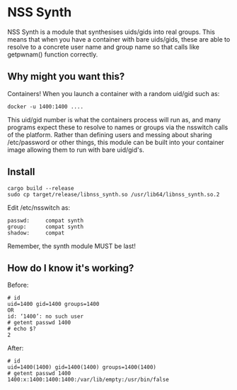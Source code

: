 
# NSS Synth

NSS Synth is a module that synthesises uids/gids into real groups. This means that when you have
a container with bare uids/gids, these are able to resolve to a concrete user name and group name
so that calls like getpwnam() function correctly.

## Why might you want this?

Containers! When you launch a container with a random uid/gid such as:

```
docker -u 1400:1400 ....
```

This uid/gid number is what the containers process will run as, and many programs expect these to
resolve to names or groups via the nsswitch calls of the platform. Rather than defining users
and messing about sharing /etc/password or other things, this module can be built into your
container image allowing them to run with bare uid/gid's.

## Install

```
cargo build --release
sudo cp target/release/libnss_synth.so /usr/lib64/libnss_synth.so.2
```

Edit /etc/nsswitch as:

```
passwd:		compat synth
group:		compat synth
shadow:		compat
```

Remember, the synth module MUST be last!

## How do I know it's working?

Before:

```
# id
uid=1400 gid=1400 groups=1400
OR
id: ‘1400’: no such user
# getent passwd 1400
# echo $?
2
```

After:

```
# id
uid=1400(1400) gid=1400(1400) groups=1400(1400)
# getent passwd 1400
1400:x:1400:1400:1400:/var/lib/empty:/usr/bin/false
```

